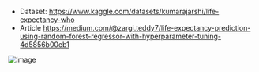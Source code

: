- Dataset: https://www.kaggle.com/datasets/kumarajarshi/life-expectancy-who
- Article https://medium.com/@zargi.teddy7/life-expectancy-prediction-using-random-forest-regressor-with-hyperparameter-tuning-4d5856b00eb1

![image](https://github.com/user-attachments/assets/fd829c7d-a583-441b-8a8a-8de2a5991ae1)

